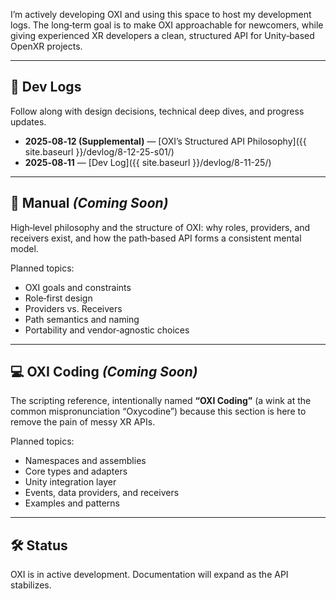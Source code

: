 I’m actively developing OXI and using this space to host my development logs.
The long‑term goal is to make OXI approachable for newcomers, while giving experienced XR developers a clean, structured API for Unity‑based OpenXR projects.

---

## 📓 Dev Logs

Follow along with design decisions, technical deep dives, and progress updates.

- **2025‑08‑12 (Supplemental)** — [OXI’s Structured API Philosophy]({{ site.baseurl }}/devlog/8-12-25-s01/)
- **2025‑08‑11** — [Dev Log]({{ site.baseurl }}/devlog/8-11-25/)

---

## 📖 Manual *(Coming Soon)*

High‑level philosophy and the structure of OXI: why roles, providers, and receivers exist, and how the path‑based API forms a consistent mental model.

Planned topics:
- OXI goals and constraints
- Role‑first design
- Providers vs. Receivers
- Path semantics and naming
- Portability and vendor‑agnostic choices

---

## 💻 OXI Coding *(Coming Soon)*

The scripting reference, intentionally named **“OXI Coding”** (a wink at the common mispronunciation “Oxycodine”) because this section is here to remove the pain of messy XR APIs.

Planned topics:
- Namespaces and assemblies
- Core types and adapters
- Unity integration layer
- Events, data providers, and receivers
- Examples and patterns

---

## 🛠 Status

OXI is in active development. Documentation will expand as the API stabilizes.
